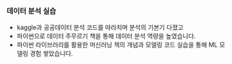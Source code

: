 ### 데이터 분석 실습

- kaggle과 공공데이터 분석 코드를 따라치며 분석의 기본기 다졌고
- 파이썬으로 데이터 주무르기 책을 통해 데이터 분석 역량을 높였습니다.
- 파이썬 라이브러리를 활용한 머신러닝 책의 개념과 모델링 코드 실습을 통해 ML 모델링 경험 쌓았습니다.